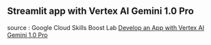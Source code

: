 ## Streamlit app with Vertex AI Gemini 1.0 Pro

source : Google Cloud Skills Boost Lab [Develop an App with Vertex AI Gemini 1.0 Pro](https://www.cloudskillsboost.google/focuses/86788?parent=catalog)
